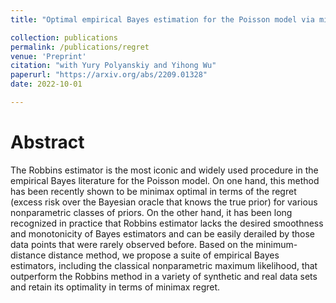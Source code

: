 ```yaml
---
title: "Optimal empirical Bayes estimation for the Poisson model via minimum-distance methods"

collection: publications
permalink: /publications/regret
venue: 'Preprint'
citation: "with Yury Polyanskiy and Yihong Wu"
paperurl: "https://arxiv.org/abs/2209.01328"
date: 2022-10-01

---
```

Abstract
========

The Robbins estimator is the most iconic and widely used procedure in the empirical Bayes literature for the Poisson model. On one hand, this method has been recently shown to be minimax optimal in terms of the regret (excess risk over the Bayesian oracle that knows the true prior) for various nonparametric classes of priors. On the other hand, it has been long recognized in practice that Robbins estimator lacks the desired smoothness and monotonicity of Bayes estimators and can be easily derailed by those data points that were rarely observed before. Based on the minimum-distance distance method, we propose a suite of empirical Bayes estimators, including the classical nonparametric maximum likelihood, that outperform the Robbins method in a variety of synthetic and real data sets and retain its optimality in terms of minimax regret.
